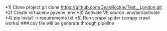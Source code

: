 *1) Clone project git clone https://github.com/DeanRockje/Test__London.git
*2) Create virtualenv pyvenv .env
*3) Activate VE source .env/bin/activate
*4) pip install -r requirements.txt
*5) Run scrapy spider (scrapy crawl works)
###.csv file will be generate through pipeline
